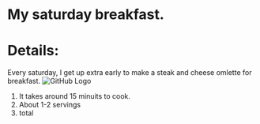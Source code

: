 # My saturday breakfast.

# Details:
Every saturday, I get up extra early to make a steak and cheese omlette for breakfast. 
 ![GitHub Logo](http://www.cuisineandcocktails.com/wp-content/uploads/2017/01/IMG_3623-1024x768.jpg)

1. It takes around 15 minuits to cook.
2. About 1-2 servings
3. total 
